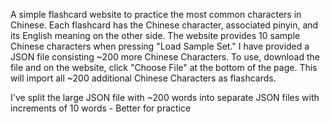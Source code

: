 A simple flashcard website to practice the most common characters in Chinese. Each flashcard has the Chinese character, associated pinyin, and its English meaning on the other side. The website provides 10 sample Chinese characters when pressing "Load Sample Set." I have provided a JSON file consisting ~200 more Chinese Characters. To use, download the file and on the website, click "Choose File" at the bottom of the page. This will import all ~200 additional Chinese Characters as flashcards.

I've split the large JSON file with ~200 words into separate JSON files with increments of 10 words - Better for practice
